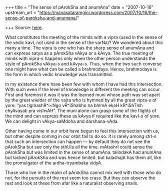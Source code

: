 +++
title = "The sense of pArokSha and anumAna"
date = "2007-10-16"
upstream_url = "https://manasataramgini.wordpress.com/2007/10/16/the-sense-of-paroksha-and-anumana/"

+++
Source: [here](https://manasataramgini.wordpress.com/2007/10/16/the-sense-of-paroksha-and-anumana/).

What constitutes the meeting of the minds with a vipra (used in the
sense of the vedic kavI, not used in the sense of the varNa)? We
wondered about this many a time. The vipra is one who has the sharp
sense of anumAna and can express satya as a pArokSha vAkya or a kAvya.
The true meeting of minds with vipra-s happens only when the other
person understands the style of pArokSha vAkya-s and kAvya-s. Thus, when
the two such converse one might have what can be called a brahmodaya.
Hence, brahmodaya is the form in which vedic knowledge was transmitted.

In my existence there have been few with whom I have had this
intersection. With such even if the level of knowledge is different the
meeting can occur. First and foremost it was it was the learned muni
whose path was set apart by the great wielder of the vajra who is hymned
by all the great vipra-s of yore: “yas tigmashR^i\~Ngo vR^iShabho na
bhImA ekaH kR^iShTIsh chyAvayati pra vishvAH”. The muni alone can grasp
some of the flights of the mind and can express these as kAvya if
required like the kavI-s of yore. We can delight in vAkya-saMdoha and
darshana-vAda.

Other having come in our orbit have begun to feel this intersection with
us, but other despite coming in our orbit fail to do so. It is rarely
among strI-s that such an intersection can happen — by default they do
not see the pArokSha but see only the sthUla all the time. mAtashrI
could sense the pArokSha but was limited in the sense of anumAna.
tailodakA had anumAna but lacked pArokSha and was hence limited. but
kalashajA has them all, like the promulgator of the ardha-tryambaka
vidyA.

Those who live in the realm of pArokSha cannot mix well with those who
do not, for the pursuits of the rest seem too crass. But they can
observe the rest and look at these from afar like a naturalist observing
snails.

